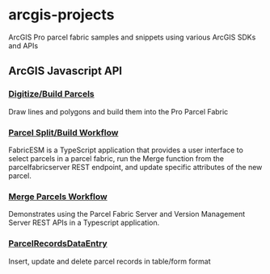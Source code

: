# arcgis-projects
ArcGIS Pro parcel fabric samples and snippets using various ArcGIS SDKs and APIs

## ArcGIS Javascript API
### [Digitize/Build Parcels](https://github.com/kgalliher/arcgis-projects/tree/main/parcels-jsapi/ParcelRecordsDataEntry)
Draw lines and polygons and build them into the Pro Parcel Fabric

### [Parcel Split/Build Workflow](https://github.com/kgalliher/arcgis-projects/tree/main/parcels-jsapi/FabricESM)
FabricESM is a TypeScript application that provides a user interface to select parcels in a parcel fabric, run the Merge function from the parcelfabricserver REST endpoint, and update specific attributes of the new parcel.

### [Merge Parcels Workflow](https://github.com/kgalliher/arcgis-projects/tree/main/parcels-jsapi/FabricTypescript)
Demonstrates using the Parcel Fabric Server and Version Management Server REST APIs in a Typescript application.

### [ParcelRecordsDataEntry](https://github.com/kgalliher/arcgis-projects/tree/main/parcels-jsapi/ParcelRecordsDataEntry)
Insert, update and delete parcel records in table/form format
